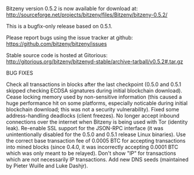 Bitzeny version 0.5.2 is now available for download at:
http://sourceforge.net/projects/bitzeny/files/Bitzeny/bitzeny-0.5.2/

This is a bugfix-only release based on 0.5.1.

Please report bugs using the issue tracker at github:
https://github.com/bitzeny/bitzeny/issues

Stable source code is hosted at Gitorious:
http://gitorious.org/bitzeny/bitzenyd-stable/archive-tarball/v0.5.2#.tar.gz

BUG FIXES

Check all transactions in blocks after the last checkpoint (0.5.0 and 0.5.1 skipped checking ECDSA signatures during initial blockchain download).
Cease locking memory used by non-sensitive information (this caused a huge performance hit on some platforms, especially noticable during initial blockchain download; this was
not a security vulnerability).
Fixed some address-handling deadlocks (client freezes).
No longer accept inbound connections over the internet when Bitzeny is being used with Tor (identity leak).
Re-enable SSL support for the JSON-RPC interface (it was unintentionally disabled for the 0.5.0 and 0.5.1 release Linux binaries).
Use the correct base transaction fee of 0.0005 BTC for accepting transactions into mined blocks (since 0.4.0, it was incorrectly accepting 0.0001 BTC which was only meant to be relayed).
Don't show "IP" for transactions which are not necessarily IP transactions.
Add new DNS seeds (maintained by Pieter Wuille and Luke Dashjr).

